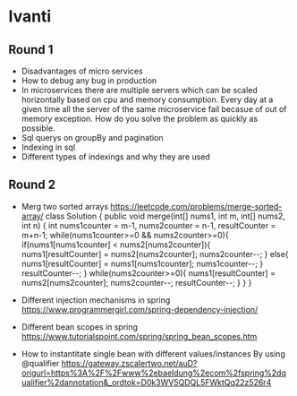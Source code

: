 # Ivanti

## Round 1
- Disadvantages of micro services
- How to debug any bug in production
- In microservices there are multiple servers which can be scaled horizontally based on cpu and memory consumption. Every day at a given time all the server of the same microservice fail becasue of out of memory exception. How do you solve the problem as quickly as possible.
- Sql querys on groupBy and pagination
- Indexing in sql
- Different types of indexings and why they are used

## Round 2
- Merg two sorted arrays https://leetcode.com/problems/merge-sorted-array/ 
  class Solution {
    public void merge(int[] nums1, int m, int[] nums2, int n) {
        int nums1counter = m-1, nums2counter = n-1, resultCounter = m+n-1;
        while(nums1counter>=0 && nums2counter>=0){
            if(nums1[nums1counter] < nums2[nums2counter]){
                nums1[resultCounter] = nums2[nums2counter];
                nums2counter--;
            }
            else{
                nums1[resultCounter] = nums1[nums1counter];
                nums1counter--;
            }
            resultCounter--;
        }
        while(nums2counter>=0){
            nums1[resultCounter] = nums2[nums2counter];
            nums2counter--;
            resultCounter--;
        }
    }
  }
  
  
- Different injection mechanisms in spring
  https://www.programmergirl.com/spring-dependency-injection/
  
- Different bean scopes in spring
  https://www.tutorialspoint.com/spring/spring_bean_scopes.htm
  
- How to instantitate single bean with different values/instances
  By using @qualifier https://gateway.zscalertwo.net/auD?origurl=https%3A%2F%2Fwww%2ebaeldung%2ecom%2fspring%2dqualifier%2dannotation&_ordtok=D0k3WV5QDQL5FWktQq22z526r4 
